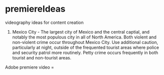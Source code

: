 # premiereIdeas
videography ideas for content creation 
1. Mexico City - The largest city of Mexico and the central captial, and notably the most populous city in all of North America. 
Both violent and non-violent crime occur throughout Mexico City. Use additional caution, particularly at night, outside of the frequented tourist areas where police and security patrol more routinely. Petty crime occurs frequently in both tourist and non-tourist areas.

Adobe premiere video = 
